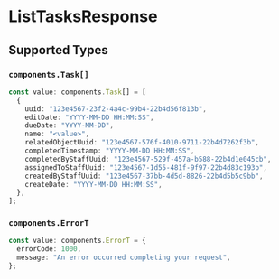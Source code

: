 # ListTasksResponse


## Supported Types

### `components.Task[]`

```typescript
const value: components.Task[] = [
  {
    uuid: "123e4567-23f2-4a4c-99b4-22b4d56f813b",
    editDate: "YYYY-MM-DD HH:MM:SS",
    dueDate: "YYYY-MM-DD",
    name: "<value>",
    relatedObjectUuid: "123e4567-576f-4010-9711-22b4d7262f3b",
    completedTimestamp: "YYYY-MM-DD HH:MM:SS",
    completedByStaffUuid: "123e4567-529f-457a-b588-22b4d1e045cb",
    assignedToStaffUuid: "123e4567-1d55-481f-9f97-22b4d83c193b",
    createdByStaffUuid: "123e4567-37bb-4d5d-8826-22b4d5b5c9bb",
    createDate: "YYYY-MM-DD HH:MM:SS",
  },
];
```

### `components.ErrorT`

```typescript
const value: components.ErrorT = {
  errorCode: 1000,
  message: "An error occurred completing your request",
};
```

